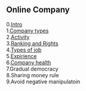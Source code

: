 ## Online Company

0.[Intro](OnlineCompany/Intro.md)
<br />
1.[Company types](OnlineCompany/CompanyTypes.md)
<br />
2.[Activity](OnlineCompany/Activity.md)
<br />
3.[Ranking and Rights](OnlineCompany/RankingAndRights.md)
<br />
4.[Types of job](OnlineCompany/TypesOfJobs.md)
<br />
5.[Expirience](OnlineCompany/Expirience.md)
<br />
6.[Company health](OnlineCompany/CompanyHealth.md)
<br />
7.Gradual democracy
<br />
8.Sharing money rule
<br />
9.Avoid negative manipulatoin
<br />

